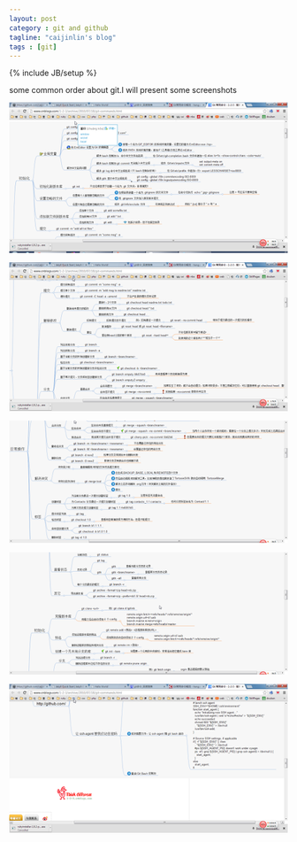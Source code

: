```yaml
---
layout: post
category : git and github
tagline: "caijinlin's blog"
tags : [git]
---
```

{% include JB/setup %}

some common order about git.I will present some screenshots

![img01](/images/img01.png)

![img02](/images/img02.png)

![img03](/images/img03.png)

![img04](/images/img04.png)

![img05](/images/img05.png) 